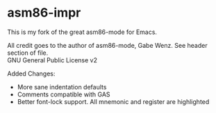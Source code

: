 # asm86-impr

This is my fork of the great asm86-mode for Emacs.

All credit goes to the author of asm86-mode, Gabe Wenz. See header section of file.  
GNU General Public License v2

Added Changes:
- More sane indentation defaults
- Comments compatible with GAS
- Better font-lock support. All mnemonic and register are highlighted
